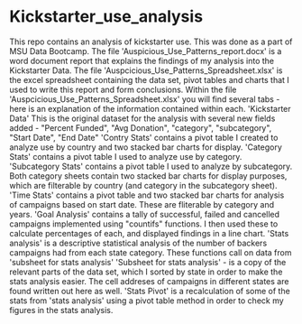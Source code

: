 # Kickstarter_use_analysis
This repo contains an analysis of kickstarter use. This was done as a part of MSU Data Bootcamp. 
The file 'Auspicious_Use_Patterns_report.docx' is a word document report that explains the findings of my analysis into the Kickstarter Data. 
The file 'Auspcicious_Use_Patterns_Spreadsheet.xlsx' is the excel spreadsheet containing the data set, pivot tables and charts that I used to write this report and form conclusions. 
Within the file 'Auspcicious_Use_Patterns_Spreadsheet.xlsx' you will find several tabs - here is an explanation of the information contained within each. 
'Kickstarter Data' This is the original dataset for the analysis with several new fields added - "Percent Funded", "Avg Donation", "category", "subcategory", "Start Date", "End Date"
'Contry Stats' contains a pivot table I created to analyze use by country and two stacked bar charts for display.
'Category Stats' contains a pivot table I used to analyze use by category.
'Subcategory Stats' contains a pivot table I used to analyze by subcategory. Both category sheets contain two stacked bar charts for display purposes, which are filterable by country (and category in the subcategory sheet).
'Time Stats' contains a pivot table and two stacked bar charts for analysis of campaigns based on start date. These are fliterable by category and years. 
'Goal Analysis' contains a tally of successful, failed and cancelled campaigns implemented using "countifs" functions. I then used these to calculate percentages of each, and displayed findings in a line chart. 
'Stats analysis' is a descriptive statistical analysis of the number of backers campaigns had from each state category. These functions call on data from 'subsheet for stats analysis'
'Subsheet for stats analysis' - is a copy of the relevant parts of the data set, which I sorted by state in order to make the stats analysis easier. The cell addreses of campaigns in different states are found written out here as well.
'Stats Pivot' is a recalculation of some of the stats from 'stats analysis' using a pivot table method in order to check my figures in the stats analysis. 
